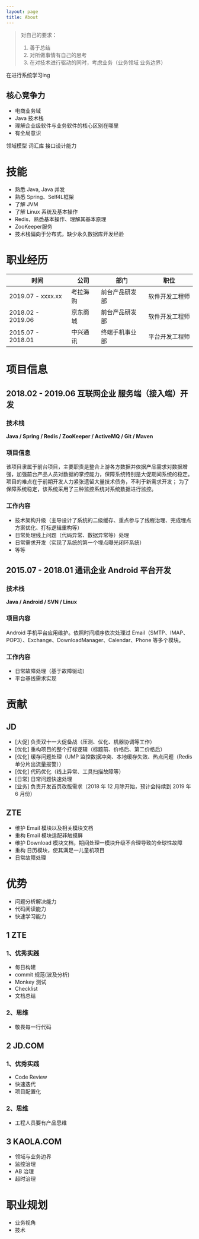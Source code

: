 ```yaml
---
layout: page
title: About
---
```


> 对自己的要求：
>    1. 善于总结
>    2. 对所做事情有自己的思考
>    3. 在对技术进行驱动的同时，考虑业务（业务领域 业务边界）

在进行系统学习ing

## 核心竞争力
- 电商业务域
- Java 技术栈
- 理解企业级软件与业务软件的核心区别在哪里
- 有全局意识

领域模型
词汇库
接口设计能力

# 技能
- 熟悉 Java, Java 并发
- 熟悉 Spring、Self4L框架
- 了解 JVM
- 了解 Linux 系统及基本操作
- Redis，熟悉基本操作、理解其基本原理
- ZooKeeper服务
- 技术栈偏向于分布式，缺少永久数据库开发经验


# 职业经历

时间  | 公司 | 部门 | 职位
---|--|---|---
2019.07 - xxxx.xx  | 考拉海购 | 前台产品研发部 | 软件开发工程师    
2018.02 - 2019.06  | 京东商城 | 前台产品研发部 | 软件开发工程师    
2015.07 - 2018.01  | 中兴通讯 | 终端手机事业部 | 平台开发工程师

# 项目信息

## 2018.02 - 2019.06 互联网企业 服务端（接入端）开发
### 技术栈
**Java / Spring / Redis / ZooKeeper / ActiveMQ / Git / Maven**

### 项目信息
该项目隶属于前台项目，主要职责是整合上游各方数据并依据产品需求对数据增强，加强前台产品人员对数据的掌控能力，保障系统特别是大促期间系统的稳定。
项目的难点在于前期开发人力紧张遗留大量技术债务，不利于新需求开发；
为了保障系统稳定，该系统采用了三种监控系统对系统数据进行监控。

### 工作内容
- 技术架构升级（主导设计了系统的二级缓存、重点参与了线程治理、完成埋点方案优化、打标逻辑重构等）
- 日常处理线上问题（代码异常、数据异常等）处理
- 日常需求开发（实现了系统的第一个埋点曝光闭环系统）
- 等等

## 2015.07 - 2018.01 通讯企业 Android 平台开发
### 技术栈
**Java / Android / SVN / Linux**

### 项目内容
Android 手机平台应用维护。依照时间顺序依次处理过 Email（SMTP、IMAP、POP3）、Exchange、DownloadManager、Calendar、Phone 等多个模块。

### 工作内容
- 日常故障处理（基于故障驱动）
- 平台基线需求实现


# 贡献
## JD
- [大促] 负责双十一大促备战（压测、优化、机器协调等工作）
- [优化] 重构项目的整个打标逻辑（标题前、价格后、第二价格后）
- [优化] 缓存问题处理（UMP 监控数据冲突、本地缓存失效、热点问题（Redis 单分片出流量报警））
- [优化] 代码优化（线上异常、工具扫描故障等）
- [日常] 日常问题快速处理
- [业务] 负责开发首页改版需求（2018 年 12 月除开始，预计会持续到 2019 年 6 月份）

## ZTE
- 维护 Email 模块以及相关模块文档
- 重构 Email 模块适配非触摸屏
- 维护 Download 模块文档，期间处理一模块升级不合理导致的全球性故障
- 重构 日历模块，使其满足一儿童机项目
- 日常故障处理

# 优势
- 问题分析解决能力
- 代码阅读能力
- 快速学习能力

## 1 ZTE
### 1、优秀实践
- 每日构建
- commit 规范(波及分析)
- Monkey 测试
- Checklist
- 文档总结

### 2、思维
- 敬畏每一行代码


## 2 JD.COM
### 1、优秀实践
- Code Review
- 快速迭代
- 项目配置化

### 2、思维
- 工程人员要有产品思维

## 3 KAOLA.COM
- 领域与业务边界
- 监控治理
- AB 治理
- 超时治理

# 职业规划
- 业务视角
- 技术
